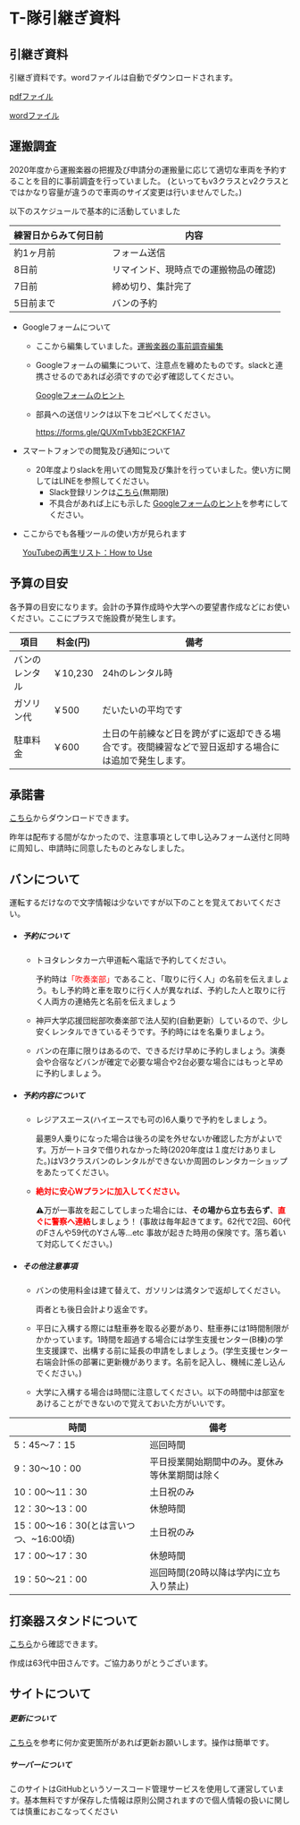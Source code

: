 # T-隊引継ぎ資料



## 引継ぎ資料

引継ぎ資料です。wordファイルは自動でダウンロードされます。

[pdfファイル](https://kuwo-info.github.io/glee/01_transport/1_2019_pdf.pdf)

[wordファイル](https://github.com/Doya0910/T-test.gitub.io/blob/main/1_2019_word.docx?raw=true)

## 運搬調査

2020年度から運搬楽器の把握及び申請分の運搬量に応じて適切な車両を予約することを目的に事前調査を行っていました。 (といってもv3クラスとv2クラスとではかなり容量が違うので車両のサイズ変更は行いませんでした。)

以下のスケジュールで基本的に活動していました

| 練習日からみて何日前 | 内容                                  |
| -------------------- | ------------------------------------- |
| 約1ヶ月前            | フォーム送信                          |
| 8日前                | リマインド、現時点での運搬物品の確認) |
| 7日前                | 締め切り、集計完了                    |
| 5日前まで            | バンの予約                            |

- Googleフォームについて
  - ここから編集していました。[運搬楽器の事前調査編集](https://docs.google.com/forms/d/1JNoreBGnzk489VXLpPCDZj3djY1S2K_mEB3DDWCha5E/edit)

  - Googleフォームの編集について、注意点を纏めたものです。slackと連携させるのであれば必須ですので必ず確認してください。

    [Googleフォームのヒント](https://kuwo-info.github.io/glee/01_transport/forms_tips.html)

  - 部員への送信リンクは以下をコピペしてください。
  
    https://forms.gle/QUXmTvbb3E2CKF1A7
  
- スマートフォンでの閲覧及び通知について

  - 20年度よりslackを用いての閲覧及び集計を行っていました。使い方に関してはLINEを参照してください。
    - Slack登録リンクは[こちら](https://join.slack.com/t/team-rc53rd/shared_invite/zt-wrh0tibl-QnZjGLkOMHndDzjjFFMg0A)(無期限)
    - 不具合があれば上にも示した [Googleフォームのヒント](https://kuwo-info.github.io/glee/01_transport/forms_tips.html)を参考にしてください。

- ここからでも各種ツールの使い方が見られます

  [YouTubeの再生リスト：How to Use](https://www.youtube.com/playlist?list=PL5aUw_yZ4Pxd0HxstAYKdsBKqKAXbYdzK)

## 予算の目安

各予算の目安になります。会計の予算作成時や大学への要望書作成などにお使いください。ここにプラスで施設費が発生します。

| 項目           | 料金(円) | 備考                                                         |
| -------------- | -------- | ------------------------------------------------------------ |
| バンのレンタル | ￥10,230 | 24hのレンタル時                                              |
| ガソリン代     | ￥500    | だいたいの平均です                                           |
| 駐車料金       | ￥600    | 土日の午前練など日を跨がずに返却できる場合です。夜間練習などで翌日返却する場合には追加で発生します。 |

## 承諾書

[こちら](https://github.com/Doya0910/T-test.gitub.io/blob/main/4_shoudaku_word.docx?raw=true)からダウンロードできます。

昨年は配布する間がなかったので、注意事項として申し込みフォーム送付と同時に周知し、申請時に同意したものとみなしました。

## バンについて

運転するだけなので文字情報は少ないですが以下のことを覚えておいてください。

- ##### 予約について 

  - トヨタレンタカー六甲道転へ電話で予約してください。

    予約時は<font color="red">「吹奏楽部」</font >であること、「取りに行く人」の名前を伝えましょう。もし予約時と車を取りに行く人が異なれば、予約した人と取りに行く人両方の連絡先と名前を伝えましょう

  - 神戸大学応援団総部吹奏楽部で法人契約(自動更新）しているので、少し安くレンタルできているそうです。予約時にはを名乗りましょう。

  - バンの在庫に限りはあるので、できるだけ早めに予約しましょう。演奏会や合宿などバンが確定で必要な場合や2台必要な場合にはもっと早めに予約しましょう。

- ##### 予約内容について

  - レジアスエース(ハイエースでも可の)6人乗りで予約をしましょう。

    最悪9人乗りになった場合は後ろの梁を外せないか確認した方がよいです。万が一トヨタで借りれなかった時(2020年度は１度だけありました。)はV3クラスバンのレンタルができないか周囲のレンタカーショップをあたってください。

  - **<font color="red">絶対に安心Wプランに加入してください。</font>**

    ⚠万が一事故を起こしてしまった場合には、**その場から立ち去らず**、<font color="red">**直ぐに警察へ連絡**</font>しましょう！
    (事故は毎年起きてます。62代で2回、60代のFさんや59代のYさん等…etc 事故が起きた時用の保険です。落ち着いて対応してください。)

- ##### その他注意事項

  - バンの使用料金は建て替えて、ガソリンは満タンで返却してください。

    両者とも後日会計より返金です。

  - 平日に入構する際には駐車券を取る必要があり、駐車券には1時間制限がかかっています。1時間を超過する場合には学生支援センター(B棟)の学生支援課で、出構する前に延長の申請をしましょう。(学生支援センター右端会計係の部署に更新機があります。名前を記入し、機械に差し込んでください。)

  - 大学に入構する場合は時間に注意してください。以下の時間中は部室をあけることができないので覚えておいた方がいいです。

| 時間                                   | 備考                                           |
| -------------------------------------- | ---------------------------------------------- |
| 5：45～7：15                           | 巡回時間                                       |
| 9：30～10：00                          | 平日授業開始期間中のみ。夏休み等休業期間は除く |
| 10：00～11：30                         | 土日祝のみ                                     |
| 12：30～13：00                         | 休憩時間                                       |
| 15：00～16：30(とは言いつつ、~16:00頃) | 土日祝のみ                                     |
| 17：00～17：30                         | 休憩時間                                       |
| 19：50～21：00                         | 巡回時間(20時以降は学内に立ち入り禁止)         |

## 打楽器スタンドについて

[こちら](https://photos.app.goo.gl/itaSuGyMcZnUc2Bn6)から確認できます。

作成は63代中田さんです。ご協力ありがとうございます。

## サイトについて

##### 更新について

[こちら](https://doya0910.github.io/How-to-use-/)を参考に何か変更箇所があれば更新お願いします。操作は簡単です。

##### サーバーについて

このサイトはGitHubというソースコード管理サービスを使用して運営しています。基本無料ですが保存した情報は原則公開されますので個人情報の扱いに関しては慎重におこなってください
